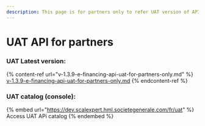 ```yaml
---
description: This page is for partners only to refer UAT version of APIs
---
```


# UAT API for partners

### UAT Latest version:

{% content-ref url="v-1.3.9-e-financing-api-uat-for-partners-only.md" %}
[v-1.3.9-e-financing-api-uat-for-partners-only.md](v-1.3.9-e-financing-api-uat-for-partners-only.md)
{% endcontent-ref %}

### UAT catalog (console):

{% embed url="https://dev.scalexpert.hml.societegenerale.com/fr/uat" %}
Access UAT APi catalog
{% endembed %}
